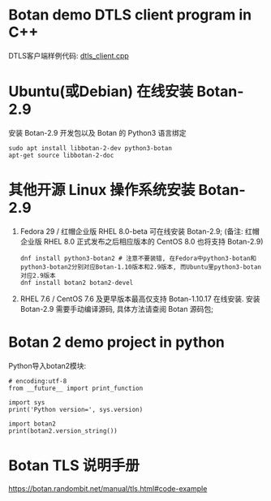 # Botan demo DTLS client program in C++
DTLS客户端样例代码: [dtls_client.cpp](dtls_client.cpp)

# Ubuntu(或Debian) 在线安装 Botan-2.9
安装 Botan-2.9 开发包以及 Botan 的 Python3 语言绑定
```
sudo apt install libbotan-2-dev python3-botan
apt-get source libbotan-2-doc
```

# 其他开源 Linux 操作系统安装 Botan-2.9
1. Fedora 29 / 红帽企业版 RHEL 8.0-beta 可在线安装 Botan-2.9;
   (备注: 红帽企业版 RHEL 8.0 正式发布之后相应版本的 CentOS 8.0 也将支持 Botan-2.9)
    ```
    dnf install python3-botan2 # 注意不要装错, 在Fedora中python3-botan和python3-botan2分别对应Botan-1.10版本和2.9版本, 而Ubuntu里python3-botan对应2.9版本
    dnf install botan2 botan2-devel
    ```

2. RHEL 7.6 / CentOS 7.6 及更早版本最高仅支持 Botan-1.10.17 在线安装. 安装 Botan-2.9 需要手动编译源码, 具体方法请查阅 Botan 源码包;

# Botan 2 demo project in python
Python导入botan2模块:
```
# encoding:utf-8
from __future__ import print_function

import sys
print('Python version=', sys.version)

import botan2
print(botan2.version_string())
```
# Botan TLS 说明手册
https://botan.randombit.net/manual/tls.html#code-example